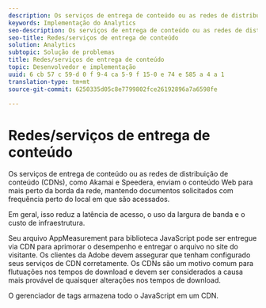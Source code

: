 ```yaml
---
description: Os serviços de entrega de conteúdo ou as redes de distribuição de conteúdo (CDNs), como Akamai e Speedera, enviam o conteúdo Web para mais perto da borda da rede, mantendo documentos solicitados com frequência perto do local em que são acessados.
keywords: Implementação do Analytics
seo-description: Os serviços de entrega de conteúdo ou as redes de distribuição de conteúdo (CDNs), como Akamai e Speedera, enviam o conteúdo Web para mais perto da borda da rede, mantendo documentos solicitados com frequência perto do local em que são acessados.
seo-title: Redes/serviços de entrega de conteúdo
solution: Analytics
subtopic: Solução de problemas
title: Redes/serviços de entrega de conteúdo
topic: Desenvolvedor e implementação
uuid: 6 cb 57 c 59-d 0 f 9-4 ca 5-9 f 15-0 e 74 e 585 a 4 a 1
translation-type: tm+mt
source-git-commit: 6250335d05c8e7799802fce26192896a7a6598fe

---
```



# Redes/serviços de entrega de conteúdo

Os serviços de entrega de conteúdo ou as redes de distribuição de conteúdo (CDNs), como Akamai e Speedera, enviam o conteúdo Web para mais perto da borda da rede, mantendo documentos solicitados com frequência perto do local em que são acessados.

Em geral, isso reduz a latência de acesso, o uso da largura de banda e o custo de infraestrutura.

Seu arquivo AppMeasurement para biblioteca JavaScript pode ser entregue via CDN para aprimorar o desempenho e entregar o arquivo no site do visitante. Os clientes da Adobe devem assegurar que tenham configurado seus serviços de CDN corretamente. Os CDNs são um motivo comum para flutuações nos tempos de download e devem ser considerados a causa mais provável de quaisquer alterações nos tempos de download.

O gerenciador de tags armazena todo o JavaScript em um CDN.

